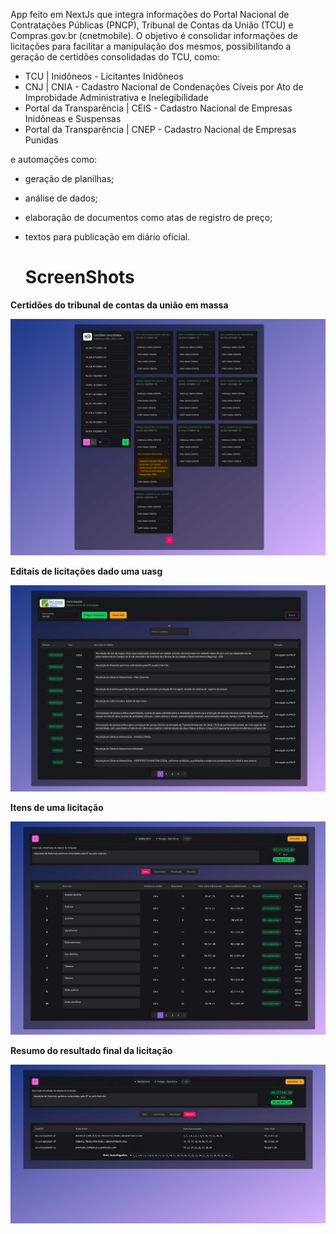 App feito em NextJs que integra informações do Portal Nacional de Contratações Públicas (PNCP), Tribunal de Contas da União (TCU) e Compras.gov.br (cnetmobile). O objetivo é consolidar informações de licitações para facilitar a manipulação dos mesmos, possibilitando a geração de certidões consolidadas do TCU, como:

- TCU | Inidôneos - Licitantes Inidôneos		
- CNJ |	CNIA - Cadastro Nacional de Condenações Cíveis por Ato de Improbidade Administrativa e Inelegibilidade		
- Portal da Transparência	| CEIS - Cadastro Nacional de Empresas Inidôneas e Suspensas		
- Portal da Transparência | CNEP - Cadastro Nacional de Empresas Punidas

e automações como:

- geração de planilhas;
- análise de dados;
- elaboração de documentos como atas de registro de preço;
- textos para publicação em diário oficial.

  # ScreenShots


**Certidões do tribunal de contas da união em massa**

![](ss/certidoes.png)


**Editais de licitações dado uma uasg**

![](ss/editais.png)


**Itens de uma licitação**

![](ss/itens.png)


**Resumo do resultado final da licitação**

![](ss/resumo.png)
